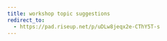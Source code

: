 ```yaml
---
title: workshop topic suggestions
redirect_to:
  - https://pad.riseup.net/p/uDLw8jeqx2e-CThY5T-s
---
```

